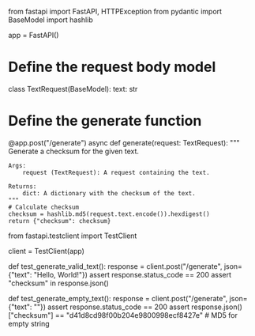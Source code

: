from fastapi import FastAPI, HTTPException
from pydantic import BaseModel
import hashlib

app = FastAPI()

# Define the request body model
class TextRequest(BaseModel):
    text: str

# Define the generate function
@app.post("/generate")
async def generate(request: TextRequest):
    """
    Generate a checksum for the given text.
    
    Args:
        request (TextRequest): A request containing the text.

    Returns:
        dict: A dictionary with the checksum of the text.
    """
    # Calculate checksum
    checksum = hashlib.md5(request.text.encode()).hexdigest()
    return {"checksum": checksum}

from fastapi.testclient import TestClient

client = TestClient(app)

def test_generate_valid_text():
    response = client.post("/generate", json={"text": "Hello, World!"})
    assert response.status_code == 200
    assert "checksum" in response.json()

def test_generate_empty_text():
    response = client.post("/generate", json={"text": ""})
    assert response.status_code == 200
    assert response.json()["checksum"] == "d41d8cd98f00b204e9800998ecf8427e"  # MD5 for empty string
